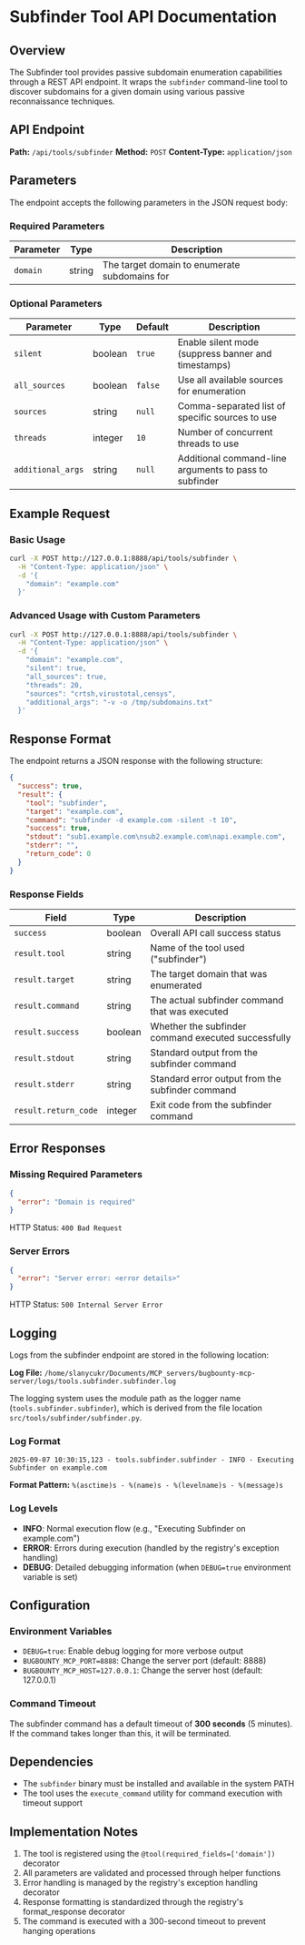 # Subfinder Tool API Documentation

## Overview

The Subfinder tool provides passive subdomain enumeration capabilities through a REST API endpoint. It wraps the `subfinder` command-line tool to discover subdomains for a given domain using various passive reconnaissance techniques.

## API Endpoint

**Path:** `/api/tools/subfinder`
**Method:** `POST`
**Content-Type:** `application/json`

## Parameters

The endpoint accepts the following parameters in the JSON request body:

### Required Parameters

| Parameter | Type | Description |
|-----------|------|-------------|
| `domain` | string | The target domain to enumerate subdomains for |

### Optional Parameters

| Parameter | Type | Default | Description |
|-----------|------|---------|-------------|
| `silent` | boolean | `true` | Enable silent mode (suppress banner and timestamps) |
| `all_sources` | boolean | `false` | Use all available sources for enumeration |
| `sources` | string | `null` | Comma-separated list of specific sources to use |
| `threads` | integer | `10` | Number of concurrent threads to use |
| `additional_args` | string | `null` | Additional command-line arguments to pass to subfinder |

## Example Request

### Basic Usage

```bash
curl -X POST http://127.0.0.1:8888/api/tools/subfinder \
  -H "Content-Type: application/json" \
  -d '{
    "domain": "example.com"
  }'
```

### Advanced Usage with Custom Parameters

```bash
curl -X POST http://127.0.0.1:8888/api/tools/subfinder \
  -H "Content-Type: application/json" \
  -d '{
    "domain": "example.com",
    "silent": true,
    "all_sources": true,
    "threads": 20,
    "sources": "crtsh,virustotal,censys",
    "additional_args": "-v -o /tmp/subdomains.txt"
  }'
```

## Response Format

The endpoint returns a JSON response with the following structure:

```json
{
  "success": true,
  "result": {
    "tool": "subfinder",
    "target": "example.com",
    "command": "subfinder -d example.com -silent -t 10",
    "success": true,
    "stdout": "sub1.example.com\nsub2.example.com\napi.example.com",
    "stderr": "",
    "return_code": 0
  }
}
```

### Response Fields

| Field | Type | Description |
|-------|------|-------------|
| `success` | boolean | Overall API call success status |
| `result.tool` | string | Name of the tool used ("subfinder") |
| `result.target` | string | The target domain that was enumerated |
| `result.command` | string | The actual subfinder command that was executed |
| `result.success` | boolean | Whether the subfinder command executed successfully |
| `result.stdout` | string | Standard output from the subfinder command |
| `result.stderr` | string | Standard error output from the subfinder command |
| `result.return_code` | integer | Exit code from the subfinder command |

## Error Responses

### Missing Required Parameters

```json
{
  "error": "Domain is required"
}
```
HTTP Status: `400 Bad Request`

### Server Errors

```json
{
  "error": "Server error: <error details>"
}
```
HTTP Status: `500 Internal Server Error`

## Logging

Logs from the subfinder endpoint are stored in the following location:

**Log File:** `/home/slanycukr/Documents/MCP_servers/bugbounty-mcp-server/logs/tools.subfinder.subfinder.log`

The logging system uses the module path as the logger name (`tools.subfinder.subfinder`), which is derived from the file location `src/tools/subfinder/subfinder.py`.

### Log Format

```
2025-09-07 10:30:15,123 - tools.subfinder.subfinder - INFO - Executing Subfinder on example.com
```

**Format Pattern:** `%(asctime)s - %(name)s - %(levelname)s - %(message)s`

### Log Levels

- **INFO**: Normal execution flow (e.g., "Executing Subfinder on example.com")
- **ERROR**: Errors during execution (handled by the registry's exception handling)
- **DEBUG**: Detailed debugging information (when `DEBUG=true` environment variable is set)

## Configuration

### Environment Variables

- `DEBUG=true`: Enable debug logging for more verbose output
- `BUGBOUNTY_MCP_PORT=8888`: Change the server port (default: 8888)
- `BUGBOUNTY_MCP_HOST=127.0.0.1`: Change the server host (default: 127.0.0.1)

### Command Timeout

The subfinder command has a default timeout of **300 seconds** (5 minutes). If the command takes longer than this, it will be terminated.

## Dependencies

- The `subfinder` binary must be installed and available in the system PATH
- The tool uses the `execute_command` utility for command execution with timeout support

## Implementation Notes

1. The tool is registered using the `@tool(required_fields=['domain'])` decorator
2. All parameters are validated and processed through helper functions
3. Error handling is managed by the registry's exception handling decorator
4. Response formatting is standardized through the registry's format_response decorator
5. The command is executed with a 300-second timeout to prevent hanging operations
